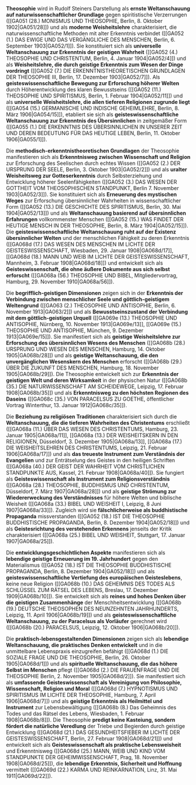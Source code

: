 
**Theosophie** wird in Rudolf Steiners Darstellung als **ernste Weltanschauung auf naturwissenschaftlicher Grundlage** gegen spiritistische Verzerrungen ([[GA051 (28.) MONISMUS UND THEOSOPHIE, Berlin, 8. Oktober 1902|GA051/28]]) und als **moderne Weisheitslehre** charakterisiert, die naturwissenschaftliche Methoden mit alter Erkenntnis verbindet ([[GA052 (1.) DAS EWIGE UND DAS VERGÄNGLICHE DES MENSCHEN, Berlin, 6. September 1903|GA052/1]]). Sie konstituiert sich als **universelle Weltanschauung zur Erkenntnis der geistigen Wahrheit** ([[GA052 (4.) THEOSOPHIE UND CHRISTENTUM, Berlin, 4. Januar 1904|GA052/4]]) und als **Weisheitslehre, die durch geistige Erkenntnis zum Wesen der Dinge vordringt** ([[GA052 (7.) DIE ERKENNTNISTHEORETISCHEN GRUNDLAGEN DER THEOSOPHIE III, Berlin, 17. Dezember 1903|GA052/7]]). Als **geisteswissenschaftliche Bewegung zur Erforschung höherer Welten** durch Höherentwicklung des klaren Bewusstseins ([[GA052 (11.) THEOSOPHIE UND SPIRITISMUS, Berlin, 1. Februar 1904|GA052/11]]) und als **universelle Weisheitslehre, die allen tieferen Religionen zugrunde liegt** ([[GA054 (15.) GERMANISCHE UND INDISCHE GEHEIMLEHRE, Berlin, 8. März 1906|GA054/15]]), etabliert sie sich als **geisteswissenschaftliche Weltanschauung zur Erkenntnis des Übersinnlichen** in zeitgemäßer Form ([[GA055 (1.) DIE ERKENNTNIS DES ÜBERSINNLICHEN IN UNSERER ZEIT UND DEREN BEDEUTUNG FÜR DAS HEUTIGE LEBEN, Berlin, 11. Oktober 1906|GA055/1]]).

Die **methodisch-erkenntnistheoretischen Grundlagen** der Theosophie manifestieren sich als **Erkenntnisweg zwischen Wissenschaft und Religion** zur Erforschung des Seelischen durch echtes Wissen ([[GA052 (2.) DER URSPRUNG DER SEELE, Berlin, 3. Oktober 1903|GA052/2]]) und als **uralter Weisheitsweg zur Gotteserkenntnis** durch Selbsterziehung und Entwicklung höherer Seelenfähigkeiten ([[GA052 (3.) DAS WESEN DER GOTTHEIT VOM THEOSOPHISCHEN STANDPUNKT, Berlin 7. November 1903|GA052/3]]). Sie konstituiert sich als **Erneuerung des mystischen Weges** zur Erforschung übersinnlicher Wahrheiten in wissenschaftlicher Form ([[GA052 (13.) DIE GESCHICHTE DES SPIRITISMUS, Berlin, 30. Mai 1904|GA052/13]]) und als **Weltanschauung basierend auf übersinnlichen Erfahrungen** vollkommenster Menschen ([[GA052 (15.) WAS FINDET DER HEUTIGE MENSCH IN DER THEOSOPHIE, Berlin, 8. März 1904|GA052/15]]). Die **geisteswissenschaftliche Weltanschauung ruht auf der Existenz übersinnlicher Welten** und der menschlichen Fähigkeit zu deren Erkenntnis ([[GA068d (17.) DAS WESEN DES MENSCHEN IM LICHTE DER GEISTESWISSENSCHAFT, Wiesbaden, 29. Januar 1908|GA068d/17]], [[GA068d (18.) MANN UND WEIB IM LICHTE DER GEISTESWISSENSCHAFT, Mannheim, 3. Februar 1908|GA068d/18]]) und entwickelt sich als **Geisteswissenschaft, die ohne äußere Dokumente aus sich selbst erforscht** ([[GA068a (56.) THEOSOPHIE UND BIBEL, Mitgliedervortrag, Hamburg, 29. November 1910|GA068a/56]]).

Die **begrifflich-geistigen Dimensionen** zeigen sich in der **Erkenntnis der Verbindung zwischen menschlicher Seele und göttlich-geistigem Weltengrund** ([[GA063 (2.) THEOSOPHIE UND ANTISOPHIE, Berlin, 6. November 1913|GA063/2]]) und als **Bewusstseinszustand der Verbindung mit dem göttlich-geistigen Urquell** ([[GA069e (13.) THEOSOPHIE UND ANTISOPHIE, Nürnberg, 10. November 1913|GA069e/13]], [[GA069e (15.) THEOSOPHIE UND ANTISOPHIE, München, 9. Dezember 1913|GA069e/15]]). Sie manifestiert sich als **geistige Weisheitslehre zur Erforschung des übersinnlichen Wesens des Menschen** ([[GA068b (28.) URSPRUNG UND WESEN DES MENSCHEN, Hamburg, 14. Oktober 1905|GA068b/28]]) und als **geistige Weltanschauung, die den unvergänglichen Wesenskern des Menschen** erforscht ([[GA068b (29.) ÜBER DIE ZUKUNFT DES MENSCHEN, Hamburg, 18. November 1905|GA068b/29]]). Die Theosophie entwickelt sich zur **Erkenntnis der geistigen Welt und deren Wirksamkeit** in der physischen Natur ([[GA068b (35.) DIE NATURWISSENSCHAFT AM SCHEIDEWEGE, Leipzig, 17. Februar 1908|GA068b/35]]) und als **Erkenntnisweg zu den höchsten Regionen des Daseins** ([[GA068c (35.) VON PARACELSUS ZU GOETHE, öffentlicher Vortrag Winterthur, 13. Januar 1912|GA068c/35]]).

Die **Beziehung zu religiösen Traditionen** charakterisiert sich durch die **Weltanschauung, die die tieferen Wahrheiten des Christentums** erschließt ([[GA068a (11.) ÜBER DAS WESEN DES CHRISTENTUMS, Hamburg, 23. Januar 1905|GA068a/11]], [[GA068a (13.) DER WEISHEITSKERN IN DEN RELIGIONEN, Düsseldorf, 3. Dezember 1905|GA068a/13]], [[GA068a (17.) DIE WEISHEITSLEHREN DES CHRISTENTUMS, Leipzig, 21. Februar 1906|GA068a/17]]) und als **das treueste Instrument zum Verständnis der Evangelien** und zur Enträtselung des Geistes in den heiligen Schriften ([[GA068a (40.) DER GEIST DER WAHRHEIT VOM CHRISTLICHEN STANDPUNKTE AUS, Kassel, 21. Februar 1908|GA068a/40]]). Sie fungiert als **Geisteswissenschaft als Instrument zum Religionsverständnis** ([[GA068a (28.) THEOSOPHIE, BUDDHISMUS UND CHRISTENTUM, Düsseldorf, 7. März 1907|GA068a/28]]) und als **geistige Strömung zur Wiedererweckung des Verständnisses** für höhere Welten und biblische Weisheit ([[GA068a (33.) BIBEL UND WEISHEIT I, Leipzig, 8 Juni 1907|GA068a/33]]). Zugleich wird sie **fälschlicherweise als buddhistische Propaganda** missverstanden ([[GA052 (18.) IST DIE THEOSOPHIE BUDDHISTISCHE PROPAGANDA, Berlin, 8. Dezember 1904|GA052/18]]) und als **Geistesrichtung des verstehenden Erkennens** jenseits der Kritik charakterisiert ([[GA068a (25.) BIBEL UND WEISHEIT, Stuttgart, 17. Januar 1907|GA068a/25]]).

Die **entwicklungsgeschichtlichen Aspekte** manifestieren sich als **lebendige geistige Erneuerung im 19. Jahrhundert** gegen den Materialismus ([[GA052 (18.) IST DIE THEOSOPHIE BUDDHISTISCHE PROPAGANDA, Berlin, 8. Dezember 1904|GA052/18]]) und als **geisteswissenschaftliche Vertiefung des europäischen Geisteslebens**, keine neue Religion ([[GA068b (10.) DAS GEHEIMNIS DES TODES ALS SCHLÜSSEL ZUM RÄTSEL DES LEBENS, Breslau, 17. Dezember 1909|GA068b/10]]). Sie entwickelt sich als **reines und hohes Denken über die geistigen Zusammenhänge** der Menschheitsentwicklung ([[GA068b (19.) DEUTSCHE THEOSOPHEN DES NEUNZEHNTEN JAHRHUNDERTS, Leipzig, 11. April 1906|GA068b/19]]) und als **geisteswissenschaftliche Weltanschauung, zu der Paracelsus als Vorläufer** gerechnet wird ([[GA068b (20.) PARACELSUS, Leipzig, 12. Oktober 1906|GA068b/20]]).

Die **praktisch-lebensgestaltenden Dimensionen** zeigen sich als **lebendige Weltanschauung, die praktisches Denken entwickelt** und in die unmittelbare Lebenspraxis einzugreifen befähigt ([[GA068d (1.) DIE SOZIALE FRAGE UND DIE THEOSOPHIE, Berlin, 26. Oktober 1905|GA068d/1]]) und als **spirituelle Weltanschauung, die das höhere Selbst im Menschen** pflegt ([[GA068d (2.) DIE FRAUENFRAGE UND DIE THEOSOPHIE Berlin, 2. November 1905|GA068d/2]]). Sie manifestiert sich als **umfassende Geisteswissenschaft als Vereinigung von Philosophie, Wissenschaft, Religion und Moral** ([[GA068d (7.) HYPNOTISMUS UND SPIRITISMUS IM LICHTE DER THEOSOPHIE, Hamburg, 7. April 1906|GA068d/7]]) und als **geistige Erkenntnis als Heilmittel und Instrument** zur Lebensbewältigung ([[GA068b (8.) Das Geheimnis des Todes und das Rätsel des Lebens, Wiesbaden, 1. Februar 1908|GA068b/8]]). Die Theosophie **predigt keine Kasteiung, sondern fördert die natürliche Veredlung** der Triebe und Begierden durch geistige Entwicklung ([[GA068d (21.) DAS GESUNDHEITSFIEBER IM LICHTE DER GEISTESWISSENSCHAFT, Berlin, 27. Februar 1908|GA068d/21]]) und entwickelt sich als **Geisteswissenschaft als praktische Lebensweisheit** und Erkenntnisweg ([[GA068d (25.) MANN, WEIB UND KIND VOM STANDPUNKTE DER GEHEIMWISSENSCHAFT, Prag, 18. November 1908|GA068d/25]]), die **lebendige Erkenntnis, Sicherheit und Hoffnung** vermittelt ([[GA069d (22.) KARMA UND REINKARNATION, Linz, 31. Mai 1911|GA069d/22]]).
